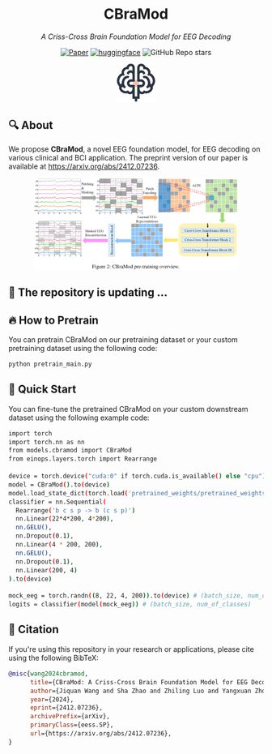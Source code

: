 <div align="center">

# CBraMod


_A Criss-Cross Brain Foundation Model for EEG Decoding_

[![Paper](https://img.shields.io/badge/paper-2412.07236-red)](https://arxiv.org/abs/2412.07236)
[![huggingface](https://img.shields.io/badge/%F0%9F%A4%97%20Hugging%20Face-Models-FFD21E)](https://huggingface.co/weighting666/CBraMod)
![GitHub Repo stars](https://img.shields.io/github/stars/wjq-learning/CBraMod)

</div>


<div align="center">
<img src="figure/CBraMod_logo.png" style="width: 15%;" />
</div>


## 🔍 About
We propose **CBraMod**, a novel EEG foundation model, for EEG decoding on various clinical and BCI application.
The preprint version of our paper is available at https://arxiv.org/abs/2412.07236.
<div align="center">
<img src="figure/model.png" style="width:80%;" />
</div>

## 🔧 The repository is updating ...


## 🔥 How to Pretrain
You can pretrain CBraMod on our pretraining dataset or your custom pretraining dataset using the following code:
```bash
python pretrain_main.py
```


## 🚀 Quick Start
You can fine-tune the pretrained CBraMod on your custom downstream dataset using the following example code:
```bash
import torch
import torch.nn as nn
from models.cbramod import CBraMod
from einops.layers.torch import Rearrange

device = torch.device("cuda:0" if torch.cuda.is_available() else "cpu")
model = CBraMod().to(device)
model.load_state_dict(torch.load('pretrained_weights/pretrained_weights.pth',map_location=device))
classifier = nn.Sequential(
  Rearrange('b c s p -> b (c s p)')
  nn.Linear(22*4*200, 4*200),
  nn.GELU(),
  nn.Dropout(0.1),
  nn.Linear(4 * 200, 200),
  nn.GELU(),
  nn.Dropout(0.1),
  nn.Linear(200, 4)
).to(device)
  
mock_eeg = torch.randn((8, 22, 4, 200)).to(device) # (batch_size, num_of_channels, time_segments, points_per_patch)
logits = classifier(model(mock_eeg)) # (batch_size, num_of_classes)
```



## 🔗 Citation
If you're using this repository in your research or applications, please cite using the following BibTeX:
```bibtex
@misc{wang2024cbramod,
      title={CBraMod: A Criss-Cross Brain Foundation Model for EEG Decoding}, 
      author={Jiquan Wang and Sha Zhao and Zhiling Luo and Yangxuan Zhou and Haiteng Jiang and Shijian Li and Tao Li and Gang Pan},
      year={2024},
      eprint={2412.07236},
      archivePrefix={arXiv},
      primaryClass={eess.SP},
      url={https://arxiv.org/abs/2412.07236}, 
}
```